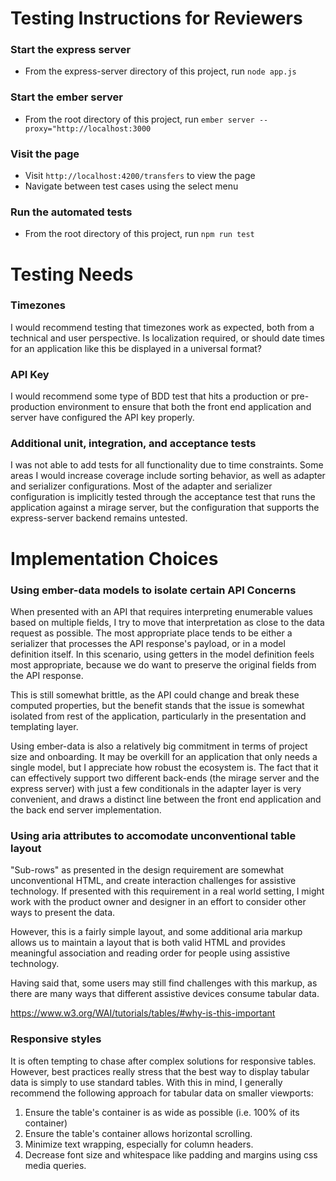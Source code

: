 # Testing Instructions for Reviewers

### Start the express server

- From the express-server directory of this project, run `node app.js`

### Start the ember server

- From the root directory of this project, run `ember server --proxy="http://localhost:3000`

### Visit the page

- Visit `http://localhost:4200/transfers` to view the page
- Navigate between test cases using the select menu

### Run the automated tests

- From the root directory of this project, run `npm run test`

# Testing Needs

### Timezones

I would recommend testing that timezones work as expected, both from a technical and user perspective.  Is localization required, or should date times for an application like this be displayed in a universal format?

### API Key

I would recommend some type of BDD test that hits a production or pre-production environment to ensure that both the front end application and server have configured the API key properly.

### Additional unit, integration, and acceptance tests

I was not able to add tests for all functionality due to time constraints.  Some areas I would increase coverage include sorting behavior, as well as adapter and serializer configurations.  Most of the adapter and serializer configuration is implicitly tested through the acceptance test that runs the application against a mirage server, but the configuration that supports the express-server backend remains untested.

# Implementation Choices

### Using ember-data models to isolate certain API Concerns

When presented with an API that requires interpreting enumerable values based on multiple fields, I try to move that interpretation as close to the data request as possible.  The most appropriate place tends to be either a serializer that processes the API response's payload, or in a model definition itself.  In this scenario, using getters in the model definition feels most appropriate, because we do want to preserve the original fields from the API response.

This is still somewhat brittle, as the API could change and break these computed properties, but the benefit stands that the issue is somewhat isolated from rest of the application, particularly in the presentation and templating layer.

Using ember-data is also a relatively big commitment in terms of project size and onboarding.  It may be overkill for an application that only needs a single model, but I appreciate how robust the ecosystem is.  The fact that it can effectively support two different back-ends (the mirage server and the express server) with just    a few conditionals in the adapter layer is very convenient, and draws a distinct line between the front end application and the back end server implementation.

### Using aria attributes to accomodate unconventional table layout

"Sub-rows" as presented in the design requirement are somewhat unconventional HTML, and create interaction challenges for assistive technology.  If presented with this requirement in a real world setting, I might work with the product owner and designer in an effort to consider other ways to present the data.

However, this is a fairly simple layout, and some additional aria markup allows us to maintain a layout that is both valid HTML and provides meaningful association and reading order for people using assistive technology.

Having said that, some users may still find challenges with this markup, as there are many ways that different assistive devices consume tabular data.

https://www.w3.org/WAI/tutorials/tables/#why-is-this-important

### Responsive styles

It is often tempting to chase after complex solutions for responsive tables.  However, best practices really stress that the best way to display tabular data is simply to use standard tables.  With this in mind, I generally recommend the following approach for tabular data on smaller viewports:

1. Ensure the table's container is as wide as possible (i.e. 100% of its container)
2. Ensure the table's container allows horizontal scrolling.
3. Minimize text wrapping, especially for column headers.
4. Decrease font size and whitespace like padding and margins using css media queries.
